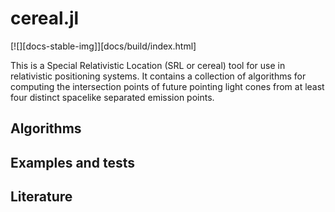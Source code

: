 # cereal.jl

[![][docs-stable-img]][docs/build/index.html]

This is a Special Relativistic Location (SRL or cereal) tool for use in relativistic positioning systems. It contains a collection of algorithms for computing the intersection points of future pointing light cones from at least four distinct spacelike separated emission points.

## Algorithms

## Examples and tests

## Literature

